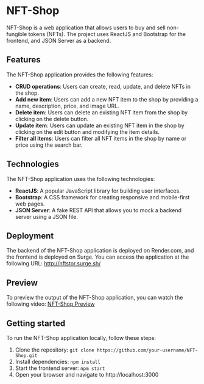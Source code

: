 # NFT-Shop

NFT-Shop is a web application that allows users to buy and sell non-fungible tokens (NFTs). The project uses ReactJS and Bootstrap for the frontend, and JSON Server as a backend.

## Features

The NFT-Shop application provides the following features:

- **CRUD operations**: Users can create, read, update, and delete NFTs in the shop.
- **Add new item**: Users can add a new NFT item to the shop by providing a name, description, price, and image URL.
- **Delete item**: Users can delete an existing NFT item from the shop by clicking on the delete button.
- **Update item**: Users can update an existing NFT item in the shop by clicking on the edit button and modifying the item details.
- **Filter all items**: Users can filter all NFT items in the shop by name or price using the search bar.

## Technologies

The NFT-Shop application uses the following technologies:

- **ReactJS**: A popular JavaScript library for building user interfaces.
- **Bootstrap**: A CSS framework for creating responsive and mobile-first web pages.
- **JSON Server**: A fake REST API that allows you to mock a backend server using a JSON file.

## Deployment

The backend of the NFT-Shop application is deployed on Render.com, and the frontend is deployed on Surge. You can access the application at the following URL: http://nftstor.surge.sh/

## Preview

To preview the output of the NFT-Shop application, you can watch the following video: [NFT-Shop Preview](https://www.youtube.com/watch?v=Fu4gvovv2Pk)

## Getting started

To run the NFT-Shop application locally, follow these steps:

1. Clone the repository: `git clone https://github.com/your-username/NFT-Shop.git`
2. Install dependencies: `npm install`
3. Start the frontend server: `npm start`
4. Open your browser and navigate to http://localhost:3000
